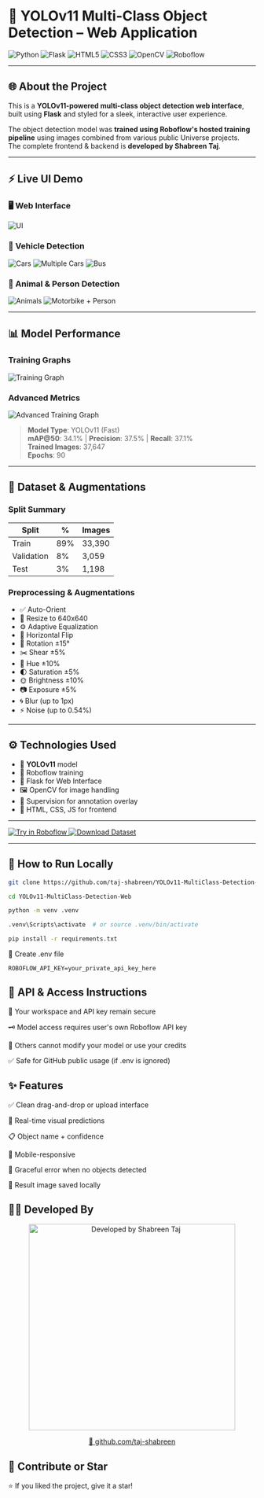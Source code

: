 # 🎯 YOLOv11 Multi-Class Object Detection – Web Application

![Python](https://img.shields.io/badge/Python-3.10-blue?logo=python)
![Flask](https://img.shields.io/badge/Flask-WebApp-lightgrey?logo=flask)
![HTML5](https://img.shields.io/badge/HTML5-%23E34F26.svg?&logo=html5&logoColor=white)
![CSS3](https://img.shields.io/badge/CSS3-%231572B6.svg?&logo=css3&logoColor=white)
![OpenCV](https://img.shields.io/badge/OpenCV-vision-green?logo=opencv)
![Roboflow](https://img.shields.io/badge/Trained%20with-Roboflow-purple?logo=data:image/png;base64,iVBORw0KGgo)

---

## 🌐 About the Project

This is a **YOLOv11-powered multi-class object detection web interface**, built using **Flask** and styled for a sleek, interactive user experience.

The object detection model was **trained using Roboflow's hosted training pipeline** using images combined from various public Universe projects.  
The complete frontend & backend is **developed by Shabreen Taj**.

---

## ⚡ Live UI Demo

### 🖥️ Web Interface
![UI](result/1.png)

### 🚗 Vehicle Detection
![Cars](result/2.png)
![Multiple Cars](result/3.png)
![Bus](result/4.png)

### 🐾 Animal & Person Detection
![Animals](result/6.png)
![Motorbike + Person](result/8.png)

---

## 📊 Model Performance

### Training Graphs
![Training Graph](result/traininggraph.png)

### Advanced Metrics
![Advanced Training Graph](result/advancedtraining.png)

> **Model Type**: YOLOv11 (Fast)  
> **mAP@50**: 34.1% | **Precision**: 37.5% | **Recall**: 37.1%  
> **Trained Images**: 37,647  
> **Epochs**: 90  

---

## 📁 Dataset & Augmentations

### Split Summary

| Split      | %   | Images |
|------------|-----|--------|
| Train      | 89% | 33,390 |
| Validation | 8%  | 3,059  |
| Test       | 3%  | 1,198  |

### Preprocessing & Augmentations

- ✅ Auto-Orient  
- 📐 Resize to 640x640  
- ⚙️ Adaptive Equalization  
- 🔄 Horizontal Flip  
- 🔄 Rotation ±15°  
- ✂️ Shear ±5%  
- 🎨 Hue ±10%  
- 🌓 Saturation ±5%  
- 🌞 Brightness ±10%  
- 📷 Exposure ±5%  
- 🌀 Blur (up to 1px)  
- ⚡ Noise (up to 0.54%)  

---

## ⚙️ Technologies Used

- 🧠 **YOLOv11** model  
- 🔬 Roboflow training  
- 🎯 Flask for Web Interface  
- 🖼️ OpenCV for image handling  
- 🧠 Supervision for annotation overlay  
- 💅 HTML, CSS, JS for frontend  

---

<a href="https://universe.roboflow.com/objectdetectionlab-9hw4e/multi-class-object-detection-qjnaq/model/">
  <img src="https://app.roboflow.com/images/try-model-badge.svg" alt="Try in Roboflow" />
</a>
<a href="https://universe.roboflow.com/objectdetectionlab-9hw4e/multi-class-object-detection-qjnaq">
  <img src="https://app.roboflow.com/images/download-dataset-badge.svg" alt="Download Dataset" />
</a>

---

## 🚀 How to Run Locally

```bash
git clone https://github.com/taj-shabreen/YOLOv11-MultiClass-Detection-Web.git

cd YOLOv11-MultiClass-Detection-Web

python -m venv .venv

.venv\Scripts\activate  # or source .venv/bin/activate

pip install -r requirements.txt
```
📄 Create .env file
```
ROBOFLOW_API_KEY=your_private_api_key_here
```
## 🔐 API & Access Instructions

🔐 Your workspace and API key remain secure

🗝️ Model access requires user's own Roboflow API key

🧠 Others cannot modify your model or use your credits

✅ Safe for GitHub public usage (if .env is ignored)

## ✨ Features
✅ Clean drag-and-drop or upload interface

🎯 Real-time visual predictions

📋 Object name + confidence

📱 Mobile-responsive

🚫 Graceful error when no objects detected

💾 Result image saved locally

## 👩‍💻 Developed By

<p align="center">
  <img src="https://raw.githubusercontent.com/taj-shabreen/YOLOv11-MultiClass-Detection-Web/main/result/developed-by-light-glitch.gif" alt="Developed by Shabreen Taj" width="420">
</p>

<p align="center">
  <a href="https://github.com/taj-shabreen" target="_blank">
    🔗 github.com/taj-shabreen
  </a>
</p>

## 🌟 Contribute or Star
⭐️ If you liked the project, give it a star!
